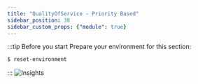 ```yaml
---
title: "QualityOfService - Priority Based"
sidebar_position: 38
sidebar_custom_props: {"module": true}
---
```


:::tip Before you start
Prepare your environment for this section:

```bash timeout=300 wait=30
$ reset-environment 
```

:::
![Insights](/img/multitenancy/prioritybased/priority-based.png)